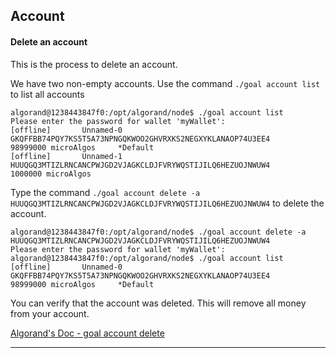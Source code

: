 ## Account

#### Delete an account

This is the process to delete an account.

We have two non-empty accounts. Use the command ```./goal account list``` to list all accounts


```
algorand@1238443847f0:/opt/algorand/node$ ./goal account list
Please enter the password for wallet 'myWallet':
[offline]       Unnamed-0       GKQFFBB74PQY7KS5T5A73NPNGQKWOO2GHVRXKS2NEGXYKLANAOP74U3EE4      98999000 microAlgos     *Default
[offline]       Unnamed-1       HUUQGQ3MTIZLRNCANCPWJGD2VJAGKCLDJFVRYWQSTIJILQ6HEZUOJNWUW4      1000000 microAlgos
```

Type the command ```./goal account delete -a HUUQGQ3MTIZLRNCANCPWJGD2VJAGKCLDJFVRYWQSTIJILQ6HEZUOJNWUW4``` to delete the account.

```
algorand@1238443847f0:/opt/algorand/node$ ./goal account delete -a HUUQGQ3MTIZLRNCANCPWJGD2VJAGKCLDJFVRYWQSTIJILQ6HEZUOJNWUW4
Please enter the password for wallet 'myWallet':
algorand@1238443847f0:/opt/algorand/node$ ./goal account list
[offline]       Unnamed-0       GKQFFBB74PQY7KS5T5A73NPNGQKWOO2GHVRXKS2NEGXYKLANAOP74U3EE4      98999000 microAlgos     *Default
```

You can verify that the account was deleted. This will remove all money from your account.


[Algorand's Doc - goal account delete](https://developer.algorand.org/docs/reference/cli/goal/account/delete/) 

------